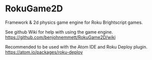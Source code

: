 # RokuGame2D
Framework &amp; 2d physics game engine for Roku Brightscript games.

See github Wiki for help with using the game engine. https://github.com/benjohnemmett/RokuGame2D/wiki

Recommended to be used with the Atom IDE and Roku Deploy plugin. https://atom.io/packages/roku-deploy
